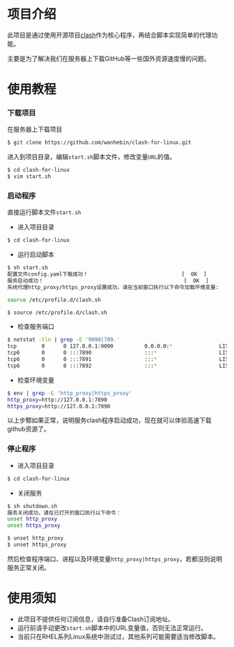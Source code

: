 # 项目介绍

此项目是通过使用开源项目[clash](https://github.com/Dreamacro/clash)作为核心程序，再结合脚本实现简单的代理功能。

主要是为了解决我们在服务器上下载GitHub等一些国外资源速度慢的问题。



# 使用教程

### 下载项目

在服务器上下载项目

```bash
$ git clone https://github.com/wanhebin/clash-for-linux.git
```

进入到项目目录，编辑`start.sh`脚本文件，修改变量`URL`的值。

```bash
$ cd clash-for-linux
$ vim start.sh
```



### 启动程序

直接运行脚本文件`start.sh`

- 进入项目目录

```bash
$ cd clash-for-linux
```

- 运行启动脚本

```bash
$ sh start.sh
配置文件config.yaml下载成功！                              [  OK  ]
服务启动成功！                                             [  OK  ]
系统代理http_proxy/https_proxy设置成功，请在当前窗口执行以下命令加载环境变量:

source /etc/profile.d/clash.sh

```

```bash
$ source /etc/profile.d/clash.sh
```

- 检查服务端口

```bash
$ netstat -tln | grep -E '9090|789.'
tcp        0      0 127.0.0.1:9090          0.0.0.0:*               LISTEN     
tcp6       0      0 :::7890                 :::*                    LISTEN     
tcp6       0      0 :::7891                 :::*                    LISTEN     
tcp6       0      0 :::7892                 :::*                    LISTEN
```

- 检查环境变量

```bash
$ env | grep -E 'http_proxy|https_proxy'
http_proxy=http://127.0.0.1:7890
https_proxy=http://127.0.0.1:7890
```

以上步鄹如果正常，说明服务clash程序启动成功，现在就可以体验高速下载github资源了。



### 停止程序

- 进入项目目录

```bash
$ cd clash-for-linux
```

- 关闭服务

```bash
$ sh shutdown.sh
服务关闭成功，请在已打开的窗口执行以下命令：
unset http_proxy
unset https_proxy
```

```bash
$ unset http_proxy
$ unset https_proxy
```

然后检查程序端口、进程以及环境变量`http_proxy|https_proxy`，若都没则说明服务正常关闭。



# 使用须知

- 此项目不提供任何订阅信息，请自行准备Clash订阅地址。
- 运行前请手动更改`start.sh`脚本中的URL变量值，否则无法正常运行。
- 当前只在RHEL系列Linux系统中测试过，其他系列可能需要适当修改脚本。
